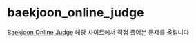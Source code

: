 # baekjoon_online_judge

[Baekjoon Online Judge](https://www.acmicpc.net/)
해당 사이트에서 직접 풀어본 문제를 올립니다
